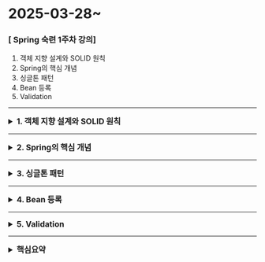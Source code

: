 # 2025-03-28~

### [ Spring 숙련 1주차 강의]

1. 객체 지향 설계와 SOLID 원칙
2. Spring의 핵심 개념
3. 싱글톤 패턴
4. Bean 등록
5. Validation

<hr>

<details>

<summary style="font-size: 16px;">
<strong>1. 객체 지향 설계와 SOLID 원칙</strong>
</summary>

1. SRP (단일 책임 원칙)
- 하나의 클래스는 하나의 책임 가진다.
  - (User 클래스가 사용자 정보 관리, 로그인, DB 저장을 모두 담당하면 SRP 위반 → AuthService, UserRepository로 분리)

2. OCP (개방-폐쇄 원칙)
- 확장에는 열려 있고, 수정에는 닫혀 있어야 한다.
  - (Shape 인터페이스를 구현한 Circle, Square 클래스를 추가할 때 AreaCalculator는 수정하지 않아도 됨)

3. LSP (리스코프 치환 원칙)
- 자식 클래스는 부모 클래스를 대체할 수 있어야 한다.
  - (Car의 accelerate()를 ElectricCar에서 오버라이드해 예외를 던지면 LSP 위반 → 인터페이스(Acceleratable)로 분리)

4. ISP (인터페이스 분리 원칙)
- 클라이언트는 사용하지 않는 메서드에 의존하지 않아야 한다.
  - (Animal 인터페이스에 fly(), run(), swim()이 모두 있으면 Dog는 fly()를 사용하지 않음 → Runnable, Swimmable로 분리)

5. DIP (의존관계 역전 원칙)
- 구체적인 클래스가 아닌 인터페이스에 의존해야 합니다.
  - (NotificationService가 EmailNotifier에 직접 의존하면 DIP 위반 → Notifier 인터페이스에 의존하도록 변경)

</details>

<hr>

<details>

<summary style="font-size: 16px;">
<strong>2. Spring의 핵심 개념</strong>
</summary>

1. Spring Container
- Bean의 생성, 의존성 주입, 생명주기 관리.
- 종류
  - BeanFactory : 기본적인 Bean 관리.
  - ApplicationContext : 국제화, 이벤트 처리 등 추가 기능 제공.

2. Spring Bean
- Spring이 관리하는 객체
- @Component, @Service 등으로 등록
- 특징
  - 기본적으로 싱글톤으로 관리됨.
  - 의존성 주입(DI)을 통해 다른 Bean과 연결됨.

3. IOC (제어의 역전)
- 객체 생성과 관리를 개발자가 아닌 Spring이 담당.
- 예시: new MyService() 대신 @Autowired로 주입.

4. DI (의존성 주입)
- 생성자 주입 (권장) : 불변성 보장, 테스트 용이.
  ```java
  @Service
  public class OrderService {
      private final PaymentService paymentService;
      
      @Autowired // 생성자가 하나면 생략 가능
      public OrderService(PaymentService paymentService) {
          this.paymentService = paymentService;
      }
  }
  ```
- Setter 주입 : 선택적 의존성에 사용.
- 필드 주입 : 비권장 (테스트 어려움).

</details>

<hr>

<details>

<summary style="font-size: 16px;">
<strong>3. 싱글톤 패턴</strong>
</summary>

1. 싱글톤 패턴: 하나의 인스턴스만 생성해 메모리 효율성 향상

    ```java
    public class Singleton {
        private static Singleton instance;
        
        private Singleton() {}
        
        public static Singleton getInstance() {
            if (instance == null) {
                instance = new Singleton();
            }
            return instance;
        }
    }
    ```
- 주의사항
  - 무상태(stateless) 설계 필수 : 공유 필드(private int value) 사용 시 동시성 문제 발생
  - Spring의 싱글톤 컨테이너 : 직접 구현하지 않아도 Spring이 Bean을 싱글톤으로 관리

</details>

<hr>

<details>

<summary style="font-size: 16px;">
<strong>4. Bean 등록</strong>
</summary>

1. 등록 방법
- 자동 등록 : @ComponentScan + @Component, @Service, @Repository
- 수동 등록 : @Configuration + @Bean
  ```java
  @Configuration
  public class AppConfig {
      @Bean
      public MyService myService() {
          return new MyServiceImpl();
      }
  }
  ```

2. 충돌 해결
- @Qualifier : 특정 Bean을 명시적으로 선택.
  ```java
  @Autowired
  @Qualifier("firstService")
  private MyService myService;
  ```
- @Primary: 기본 Bean으로 지정.

</details>

<hr>

<details>

<summary style="font-size: 16px;">
<strong>5. Validation</strong>
</summary>

1. 검증 계층

- 프론트 : 사용자 경험 향상 (예: JavaScript 유효성 검사)
- 서버 : 필수 검증 (예: @NotNull, @Size).
- DB : NOT NULL, UNIQUE 등.

2. Bean Validation

```java
public class MemberRequest {
    @NotNull
    private String name;
    
    @Min(0)
    private int age;
}
```

BindingResult: 검증 오류 처리

```java
@PostMapping("/member")
public String createMember(@Valid MemberRequest request, BindingResult result) {
    if (result.hasErrors()) {
        return "error-page";
    }
    return "success";
}
```

</details>

<hr>

<details>

<summary style="font-size: 16px;">
<strong>핵심요약</strong>
</summary>

1. Spring Container
    - Bean 관리, 의존성 주입
2. Spring Bean
    - Spring Container가 관리하는 Java 객체
3. IOC/DI
    - 제어의 역전(IOC)
        - 객체 생성과 의존성 관리를 개발자가 아닌 Spring이 담당
    - 의존성 주입(DI)
        - 객체 간의 의존성을 Spring Container가 주입
4. 싱글톤 패턴
    - Spring Bean은 기본적으로 싱글톤 패턴으로 관리되어 하나의 인스턴스만 생성
        - 상태를 가져서는 안된다.
5. Spring Bean 등록
    - 자동 등록(권장)
        - @ComponentScan(Spring Boot) + @Component(@Controller, @Service, @Repository)
    - 수동 등록
        - @Configuration + @Bean
6. 의존관계 주입
    - 생성자 주입
        - 생성자 + @Autowired를 통해 의존성을 주입받는다. 불변, 실수 방지
    - @RequiredArgsConstructor
        - final 필드에 자동으로 생성자를 생성해 주입한다.
7. Validation
    - BindingResult
        - Validation 오류 정보를 담는 객체
    - Bean Validation
        - Annotation 기반으로 Validation이 가능하도록 만들어진 표준 기술

</details>